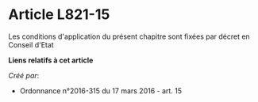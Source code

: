 # Article L821-15

Les conditions d'application du présent chapitre sont fixées par décret en Conseil d'Etat

**Liens relatifs à cet article**

_Créé par_:

  - Ordonnance n°2016-315 du 17 mars 2016 - art. 15
